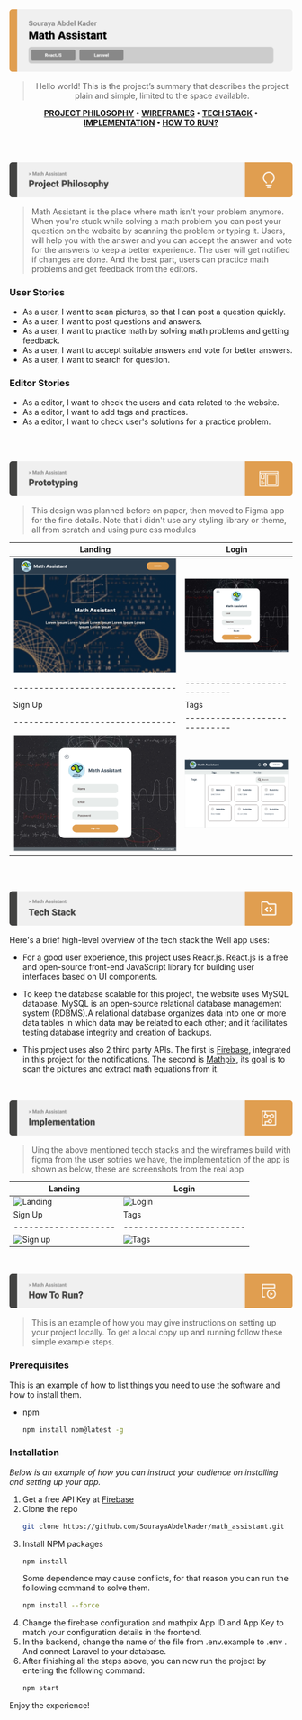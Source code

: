 <img src="./readme/title1.svg"/>

<div align="center">

> Hello world! This is the project’s summary that describes the project plain and simple, limited to the space available.

**[PROJECT PHILOSOPHY](https://github.com/julescript/well_app#-project-philosophy) • [WIREFRAMES](https://github.com/julescript/well_app#-wireframes) • [TECH STACK](https://github.com/julescript/well_app#-tech-stack) • [IMPLEMENTATION](https://github.com/julescript/well_app#-impplementation) • [HOW TO RUN?](https://github.com/julescript/well_app#-how-to-run)**

</div>

<br><br>

<img src="./readme/title2.svg"/>

> Math Assistant is the place where math isn't your problem anymore. When you're stuck while solving a math problem you can post your question on the website by scanning the problem or typing it. Users, will help you with the answer and you can accept the answer and vote for the answers to keep a better experience. The user will get notified if changes are done. And the best part, users can practice math problems and get feedback from the editors.

### User Stories

- As a user, I want to scan pictures, so that I can post a question quickly.
- As a user, I want to post questions and answers.
- As a user, I want to practice math by solving math problems and getting feedback.
- As a user, I want to accept suitable answers and vote for better answers.
- As a user, I want to search for question.

### Editor Stories

- As a editor, I want to check the users and data related to the website.
- As a editor, I want to add tags and practices.
- As a editor, I want to check user's solutions for a practice problem.

<br><br>

<img src="./readme/title3.svg"/>

> This design was planned before on paper, then moved to Figma app for the fine details.
> Note that i didn't use any styling library or theme, all from scratch and using pure css modules

| Landing                          | Login                         |
| -------------------------------- | ----------------------------- |
| ![Landing](./readme/hero.PNG)    | ![Login](./readme/login.PNG)  |
| -------------------------------- | ----------------------------- |
| Sign Up                          | Tags                          |
| -------------------------------- | ----------------------------- |
| ![Sign up](./readme/sign_up.PNG) | ![Tags](./readme/tags.PNG)    |

<br><br>

<img src="./readme/title4.svg"/>

Here's a brief high-level overview of the tech stack the Well app uses:

- For a good user experience, this project uses Reacr.js. React.js is a free and open-source front-end JavaScript library for building user interfaces based on UI components.

- To keep the database scalable for this project, the website uses MySQL database. MySQL is an open-source relational database management system (RDBMS).A relational database organizes data into one or more data tables in which data may be related to each other; and it facilitates testing database integrity and creation of backups.

- This project uses also 2 third party APIs. The first is [Firebase](https://firebase.google.com/), integrated in this project for the notifications. The second is [Mathpix](https://mathpix.com/), its goal is to scan the pictures and extract math equations from it.

<br><br>
<img src="./readme/title5.svg"/>

> Uing the above mentioned tecch stacks and the wireframes build with figma from the user sotries we have, the implementation of the app is shown as below, these are screenshots from the real app

| Landing              | Login                    |
| -------------------- | ------------------------ |
| ![Landing](./)       | ![Login](./)             |
| Sign Up              | Tags                     |
| -------------------- | ------------------------ |
| ![Sign up](./)       | ![Tags](./)              |

<br><br>
<img src="./readme/title6.svg"/>

> This is an example of how you may give instructions on setting up your project locally.
> To get a local copy up and running follow these simple example steps.

### Prerequisites

This is an example of how to list things you need to use the software and how to install them.

- npm
  ```sh
  npm install npm@latest -g
  ```

### Installation

_Below is an example of how you can instruct your audience on installing and setting up your app._

1. Get a free API Key at [Firebase](https://firebase.google.com/)
2. Clone the repo
   ```sh
   git clone https://github.com/SourayaAbdelKader/math_assistant.git
   ```
3. Install NPM packages
   ```sh
   npm install
   ```
   Some dependence may cause conflicts, for that reason you can run the following command to solve them.
   ```sh
   npm install --force
   ```
4. Change the firebase configuration and mathpix App ID and App Key to match your configuration details in the frontend.
5. In the backend, change the name of the file from .env.example to .env . And connect Laravel to your database.
6. After finishing all the steps above, you can now run the project by entering the following command:
   ```sh
   npm start
   ```

Enjoy the experience!
